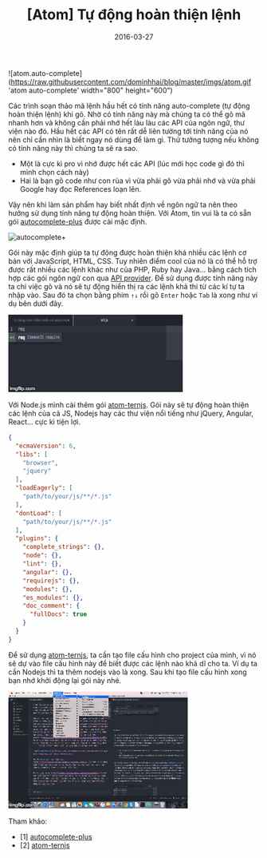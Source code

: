 ﻿---
title: "[Atom] Tự động hoàn thiện lệnh"
slug: atom-auto-complele
date: 2016-03-27
categories:
- Lập Trình
- Editor
tags:
- Editor
- Atom
keywords:
- Editor
- Atom
- Markdown Preview
autoThumbnailImage: true
thumbnailImagePosition: left
thumbnailImage: https://res.cloudinary.com/dominhhai/image/upload/editor/atom.png
metaAlignment: center
---
![atom.auto-complete](https://raw.githubusercontent.com/dominhhai/blog/master/imgs/atom.gif 'atom auto-complete' width="800" height="600")

Các trình soạn thảo mã lệnh hầu hết có tính năng auto-complete (tự động hoàn thiện lệnh) khi gõ. Nhờ có tính năng này mà chúng ta có thể gõ mã nhanh hơn và không cần phải nhớ hết làu làu các API của ngôn ngữ, thư viện nào đó. Hầu hết các API có tên rất dễ liên tưởng tới tính năng của nó nên chỉ cần nhìn là biết ngay nó dùng để làm gì. Thử tưởng tượng nếu không có tính năng này thì chúng ta sẽ ra sao.

* Một là cực kì pro vì nhớ được hết các API (lúc mới học code gì đó thì mình chọn cách này)
* Hai là bạn gõ code như con rùa vì vừa phải gõ vừa phải nhớ và vừa phải Google hay đọc References loạn lên.

Vậy nên khi làm sản phẩm hay biết nhất định về ngôn ngữ ta nên theo hướng sử dụng tính năng tự động hoàn thiện. Với Atom, tin vui là ta có sẵn gói [autocomplete-plus](https://atom.io/packages/autocomplete-plus) được cài mặc định.

![autocomplete+](https://cloud.githubusercontent.com/assets/744740/7656861/9fb8bcc4-faea-11e4-9814-9dca218ded93.png)

Gói này mặc định giúp ta tự động được hoàn thiện khá nhiều các lệnh cơ bản với JavaScript, HTML, CSS. Tuy nhiên điểm cool của nó là có thể hỗ trợ được rất nhiều các lệnh khác như của PHP, Ruby hay Java... bằng cách tích hợp các gói ngôn ngữ con qua [API provider](https://github.com/atom/autocomplete-plus/wiki/Provider-API). Để sử dụng được tính năng này ta chỉ việc gõ và nó sẽ tự động hiển thị ra các lệnh khả thi từ các kí tự ta nhập vào. Sau đó ta chọn bằng phím `↑↓` rồi gõ `Enter` hoặc `Tab` là xong như ví dụ bên dưới đây.

![autocomplete-plus](https://raw.githubusercontent.com/dominhhai/blog/master/imgs/acp.gif 'autocomplete-plus')

Với Node.js mình cài thêm gói [atom-ternjs](https://atom.io/packages/atom-ternjs). Gói này sẽ tự động hoàn thiện các lệnh của cả JS, Nodejs hay các thư viện nổi tiếng như jQuery, Angular, React... cực kì tiện lợi.

```json
{
  "ecmaVersion": 6,
  "libs": [
    "browser",
    "jquery"
  ],
  "loadEagerly": [
    "path/to/your/js/**/*.js"
  ],
  "dontLoad": [
    "path/to/your/js/**/*.js"
  ],
  "plugins": {
    "complete_strings": {},
    "node": {},
    "lint": {},
    "angular": {},
    "requirejs": {},
    "modules": {},
    "es_modules": {},
    "doc_comment": {
      "fullDocs": true
    }
  }
}
```

Để sử dụng [atom-ternjs](https://atom.io/packages/atom-ternjs), ta cần tạo file cấu hình cho project của mình, vì nó sẽ dự vào file cấu hình này để biết được các lệnh nào khả dĩ cho ta. Ví dụ ta cần Nodejs thì ta thêm nodejs vào là xong. Sau khi tạo file cấu hình xong bạn nhớ khởi động lại gói này nhé.

![autocomplete-plus](https://raw.githubusercontent.com/dominhhai/blog/master/imgs/atom-ternjs.gif 'atom-ternjs')

Tham khảo:

* [1] [autocomplete-plus](https://atom.io/packages/autocomplete-plus)
* [2] [atom-ternjs](https://atom.io/packages/atom-ternjs)
